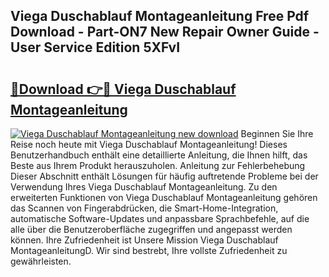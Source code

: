 ## Viega Duschablauf Montageanleitung Free Pdf Download - Part-ON7 New Repair Owner Guide - User Service Edition 5XFvI

# <h2><a href="http://df70g6.blite.top/?on=Viega+Duschablauf+Montageanleitung">🔗Download 👉🔴 Viega Duschablauf Montageanleitung</a></h2>

[![Viega Duschablauf Montageanleitung new download](https://i.imgur.com/lujVjoI.png)](http://df70g6.blite.top/?on=Viega+Duschablauf+Montageanleitung)
Beginnen Sie Ihre Reise noch heute mit Viega Duschablauf Montageanleitung! Dieses Benutzerhandbuch enthält eine detaillierte Anleitung, die Ihnen hilft, das Beste aus Ihrem Produkt herauszuholen. Anleitung zur Fehlerbehebung Dieser Abschnitt enthält Lösungen für häufig auftretende Probleme bei der Verwendung Ihres Viega Duschablauf Montageanleitung. Zu den erweiterten Funktionen von Viega Duschablauf Montageanleitung gehören das Scannen von Fingerabdrücken, die Smart-Home-Integration, automatische Software-Updates und anpassbare Sprachbefehle, auf die alle über die Benutzeroberfläche zugegriffen und angepasst werden können. Ihre Zufriedenheit ist Unsere Mission Viega Duschablauf MontageanleitungD. Wir sind bestrebt, Ihre vollste Zufriedenheit zu gewährleisten.
